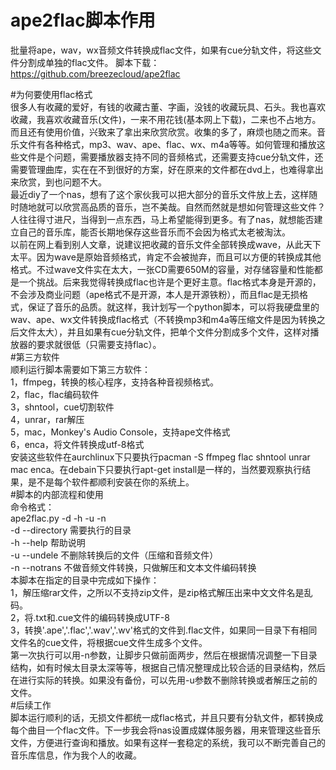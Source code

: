 # ape2flac脚本作用
批量将ape，wav，wx音频文件转换成flac文件，如果有cue分轨文件，将这些文件分割成单独的flac文件。
脚本下载：https://github.com/breezecloud/ape2flac  

#为何要使用flac格式  
	很多人有收藏的爱好，有钱的收藏古董、字画，没钱的收藏玩具、石头。我也喜欢收藏，我喜欢收藏音乐(文件)，一来不用花钱(基本网上下载)，二来也不占地方。而且还有使用价值，兴致来了拿出来欣赏欣赏。收集的多了，麻烦也随之而来。音乐文件有各种格式，mp3、wav、ape、flac、wx、m4a等等。如何管理和播放这些文件是个问题，需要播放器支持不同的音频格式，还需要支持cue分轨文件，还需要管理曲库，实在在不到很好的方案，好在原来的文件都在dvd上，也难得拿出来欣赏，到也问题不大。  
    最近diy了一个nas，想有了这个家伙我可以把大部分的音乐文件放上去，这样随时随地就可以欣赏高品质的音乐，岂不美哉。自然而然就是想如何管理这些文件？人往往得寸进尺，当得到一点东西，马上希望能得到更多。有了nas，就想能否建立自己的音乐库，能否长期地保存这些音乐而不会因为格式太老被淘汰。  
    以前在网上看到别人文章，说建议把收藏的音乐文件全部转换成wave，从此天下太平。因为wave是原始音频格式，肯定不会被抛弃，而且可以方便的转换成其他格式。不过wave文件实在太大，一张CD需要650M的容量，对存储容量和性能都是一个挑战。后来我觉得转换成flac也许是个更好主意。flac格式本身是开源的，不会涉及商业问题（ape格式不是开源，本人是开源铁粉），而且flac是无损格式，保证了音乐的品质。就这样，我计划写一个python脚本，可以将我硬盘里的wav、ape、wx文件转换成flac格式（不转换mp3和m4a等压缩文件是因为转换之后文件太大），并且如果有cue分轨文件，把单个文件分割成多个文件，这样对播放器的要求就很低（只需要支持flac）。  
#第三方软件  
	顺利运行脚本需要如下第三方软件：  
	1，ffmpeg，转换的核心程序，支持各种音视频格式。  
	2，flac，flac编码软件  
	3，shntool，cue切割软件  
	4，unrar，rar解压  
	5，mac，Monkey's Audio Console，支持ape文件格式  
	6，enca，将文件转换成utf-8格式  
	安装这些软件在aurchlinux下只要执行pacman -S ffmpeg flac shntool unrar mac enca。在debain下只要执行apt-get install是一样的，当然要观察执行结果，是不是每个软件都顺利安装在你的系统上。  
#脚本的内部流程和使用  
	命令格式：  
	ape2flac.py -d <directory> -h -u -n  
	-d --directory 需要执行的目录  
	-h --help 帮助说明  
	-u --undele 不删除转换后的文件（压缩和音频文件）  
	-n --notrans 不做音频文件转换，只做解压和文本文件编码转换  
	本脚本在指定的目录中完成如下操作：  
	1，解压缩rar文件，之所以不支持zip文件，是zip格式解压出来中文文件名是乱码。  
	2，将.txt和.cue文件的编码转换成UTF-8  
	3，转换'.ape','.flac','.wav','.wv'格式的文件到.flac文件，如果同一目录下有相同文件名的cue文件，将根据cue文件生成多个文件。  
	第一次执行可以用-n参数，让脚步只做前面两步，然后在根据情况调整一下目录结构，如有时候太目录太深等等，根据自己情况整理成比较合适的目录结构，然后在进行实际的转换。如果没有备份，可以先用-u参数不删除转换或者解压之前的文件。  
#后续工作  
	脚本运行顺利的话，无损文件都统一成flac格式，并且只要有分轨文件，都转换成每个曲目一个flac文件。下一步我会将nas设置成媒体服务器，用来管理这些音乐文件，方便进行查询和播放。如果有这样一套稳定的系统，我可以不断完善自己的音乐库信息，作为我个人的收藏。

